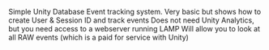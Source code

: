 Simple Unity Database Event tracking system.
Very basic but shows how to create User & Session ID and track events
Does not need Unity Analytics, but you need access to a webserver running LAMP
Will allow you to look at all RAW events (which is a paid for service with Unity)



